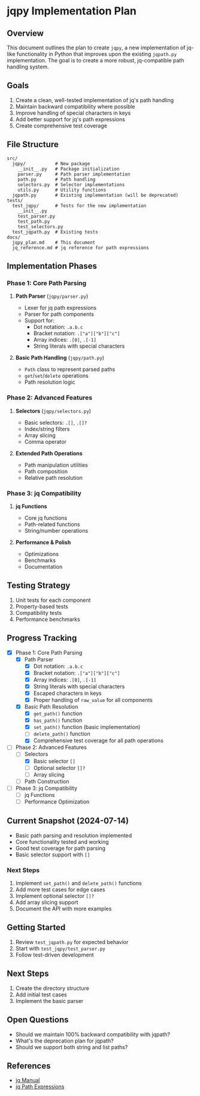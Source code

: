# jqpy Implementation Plan

## Overview
This document outlines the plan to create `jqpy`, a new implementation of jq-like functionality in Python that improves upon the existing `jqpath.py` implementation. The goal is to create a more robust, jq-compatible path handling system.

## Goals
1. Create a clean, well-tested implementation of jq's path handling
2. Maintain backward compatibility where possible
3. Improve handling of special characters in keys
4. Add better support for jq's path expressions
5. Create comprehensive test coverage

## File Structure
```
src/
  jqpy/           # New package
    __init__.py   # Package initialization
    parser.py     # Path parser implementation
    path.py       # Path handling
    selectors.py  # Selector implementations
    utils.py      # Utility functions
  jqpath.py       # Existing implementation (will be deprecated)
tests/
  test_jqpy/      # Tests for the new implementation
    __init__.py
    test_parser.py
    test_path.py
    test_selectors.py
  test_jqpath.py  # Existing tests
docs/
  jqpy_plan.md    # This document
  jq_reference.md # jq reference for path expressions
```

## Implementation Phases

### Phase 1: Core Path Parsing
1. **Path Parser** (`jqpy/parser.py`)
   - Lexer for jq path expressions
   - Parser for path components
   - Support for:
     - Dot notation: `.a.b.c`
     - Bracket notation: `.["a"]["b"]["c"]`
     - Array indices: `.[0]`, `.[-1]`
     - String literals with special characters

2. **Basic Path Handling** (`jqpy/path.py`)
   - `Path` class to represent parsed paths
   - `get`/`set`/`delete` operations
   - Path resolution logic

### Phase 2: Advanced Features
1. **Selectors** (`jqpy/selectors.py`)
   - Basic selectors: `.[]`, `.[]?`
   - Index/string filters
   - Array slicing
   - Comma operator

2. **Extended Path Operations**
   - Path manipulation utilities
   - Path composition
   - Relative path resolution

### Phase 3: jq Compatibility
1. **jq Functions**
   - Core jq functions
   - Path-related functions
   - String/number operations

2. **Performance & Polish**
   - Optimizations
   - Benchmarks
   - Documentation

## Testing Strategy
1. Unit tests for each component
2. Property-based tests
3. Compatibility tests
4. Performance benchmarks

## Progress Tracking
- [x] Phase 1: Core Path Parsing
  - [x] Path Parser
    - [x] Dot notation: `.a.b.c`
    - [x] Bracket notation: `.["a"]["b"]["c"]`
    - [x] Array indices: `.[0]`, `.[-1]`
    - [x] String literals with special characters
    - [x] Escaped characters in keys
    - [x] Proper handling of `raw_value` for all components
  - [x] Basic Path Resolution
    - [x] `get_path()` function
    - [x] `has_path()` function
    - [x] `set_path()` function (basic implementation)
    - [ ] `delete_path()` function
    - [x] Comprehensive test coverage for all path operations
- [ ] Phase 2: Advanced Features
  - [ ] Selectors
    - [x] Basic selector `[]`
    - [ ] Optional selector `[]?`
    - [ ] Array slicing
  - [ ] Path Construction
- [ ] Phase 3: jq Compatibility
  - [ ] jq Functions
  - [ ] Performance Optimization

## Current Snapshot (2024-07-14)
- Basic path parsing and resolution implemented
- Core functionality tested and working
- Good test coverage for path parsing
- Basic selector support with `[]`

### Next Steps
1. Implement `set_path()` and `delete_path()` functions
2. Add more test cases for edge cases
3. Implement optional selector `[]?`
4. Add array slicing support
5. Document the API with more examples

## Getting Started
1. Review `test_jqpath.py` for expected behavior
2. Start with `test_jqpy/test_parser.py`
3. Follow test-driven development

## Next Steps
1. Create the directory structure
2. Add initial test cases
3. Implement the basic parser

## Open Questions
- Should we maintain 100% backward compatibility with jqpath?
- What's the deprecation plan for jqpath?
- Should we support both string and list paths?

## References
- [jq Manual](https://stedolan.github.io/jq/manual/)
- [jq Path Expressions](https://stedolan.github.io/jq/manual/#Basicfilters)

